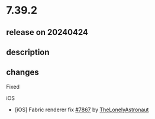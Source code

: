 # 7.39.2

## release on 20240424
## description
## changes
Fixed

iOS

* [iOS] Fabric renderer fix <a href="https://github.com/wix/react-native-navigation/pull/7867" data-hovercard-type="pull_request" data-hovercard-url="/wix/react-native-navigation/pull/7867/hovercard">#7867</a> by <a href="https://github.com/TheLonelyAstronaut">TheLonelyAstronaut</a>

